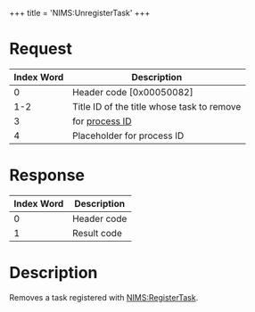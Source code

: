 +++
title = 'NIMS:UnregisterTask'
+++

# Request

<table>
<thead>
<tr class="header">
<th>Index Word</th>
<th>Description</th>
</tr>
</thead>
<tbody>
<tr class="odd">
<td>0</td>
<td>Header code [0x00050082]</td>
</tr>
<tr class="even">
<td>1-2</td>
<td>Title ID of the title whose task to remove</td>
</tr>
<tr class="odd">
<td>3</td>
<td>for <a href="../IPC#handle_translation" title="wikilink">process
ID</a></td>
</tr>
<tr class="even">
<td>4</td>
<td>Placeholder for process ID</td>
</tr>
</tbody>
</table>

# Response

| Index Word | Description |
|------------|-------------|
| 0          | Header code |
| 1          | Result code |

# Description

Removes a task registered with
[NIMS:RegisterTask](NIMS:RegisterTask "wikilink").
